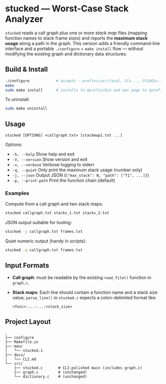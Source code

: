 # stucked — Worst-Case Stack Analyzer

`stucked` reads a call graph plus one or more *stack map* files (mapping
function names to stack frame sizes) and reports the **maximum stack usage**
along a path in the graph. This version adds a friendly command-line
interface and a portable `./configure` + `make install` flow — without
modifying the existing graph and dictionary data structures.

## Build & Install

```sh
./configure            # accepts --prefix=/usr/local, CC=..., CFLAGS=...
make
sudo make install      # installs to $prefix/bin and man page to $prefix/share/man/man1
```

To uninstall:

```sh
sudo make uninstall
```

## Usage

```text
stucked [OPTIONS] <callgraph.txt> [stackmap1.txt ...]
```

Options:
- `-h, --help`      Show help and exit
- `-V, --version`   Show version and exit
- `-v, --verbose`   Verbose logging to stderr
- `-q, --quiet`     Only print the maximum stack usage (number only)
- `-j, --json`      Output JSON (`{"max_stack": N, "path": ["f1", ...]}`)
- `-p, --print-path`  Print the function chain (default)

### Examples

Compute from a call graph and two stack maps:

```sh
stucked callgraph.txt stacks_1.txt stacks_2.txt
```

JSON output suitable for tooling:

```sh
stucked -j callgraph.txt frames.txt
```

Quiet numeric output (handy in scripts):

```sh
stucked -q callgraph.txt frames.txt
```

## Input Formats

- **Call graph**: must be readable by the existing `read_file()` function in `graph.c`.
- **Stack maps**: Each line should contain a function name and a stack size value;
  `parse_line()` in `stucked.c` expects a colon-delimited format like:
  
  ```
  <func>:...:...:<stack_size>
  ```

## Project Layout

```
.
├── configure
├── Makefile.in
├── man/
│   └── stucked.1
├── docs/
│   └── CLI.md
└── src/
    ├── stucked.c       # CLI-polished main (includes graph.c)
    ├── graph.c         # (unchanged)
    └── dictionary.c    # (unchanged)
```